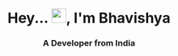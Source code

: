 

<!--
**Captain2234/Captain2234** is a ✨ _special_ ✨ repository because its `README.md` (this file) appears on your GitHub profile.

Here are some ideas to get you started:

- 🔭 I’m currently working on IOT
- 🌱 I’m currently learning Flutter
- 👯 I’m looking to collaborate on IOT projects.
- 🤔 I’m looking for help with AR/VR
- 💬 Ask me about IOT and open source.
- 📫 How to reach me: bhavishyachaudhary180@gmail.com
- 😄 Pronouns: He/Him
- ⚡ Fun fact: I am not a developer.
-->
<!--### Hi there, I am Bhavishya👋
-->


<h1 align="center">Hey... <img src="https://github.com/TheDudeThatCode/TheDudeThatCode/blob/master/Assets/Hi.gif" width="29">, I'm Bhavishya </h1>
<h3 align="center">A Developer from India </h3>

<!--## 📈 Stats
<p align="center">
	
  <img width="48%" src="https://github-readme-stats.vercel.app/api?username=Bhavishya&show_icons=true&theme=tokyonight" />
  <img width="48%" src="https://github-readme-streak-stats.herokuapp.com/?user=Bhavishya&theme=tokyonight" />
</p>-->
